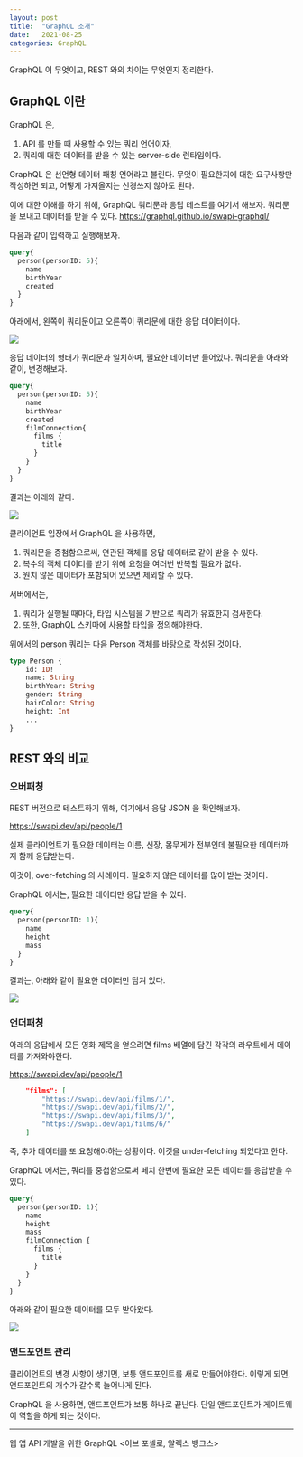 ```yaml
---
layout: post 
title:  "GraphQL 소개"
date:   2021-08-25
categories: GraphQL
---
```


GraphQL 이 무엇이고, REST 와의 차이는 무엇인지 정리한다.

## GraphQL 이란 

GraphQL 은,
1. API 를 만들 때 사용할 수 있는 쿼리 언어이자, 
2. 쿼리에 대한 데이터를 받을 수 있는 server-side 런타임이다.

GraphQL 은 선언형 데이터 패칭 언어라고 불린다.
무엇이 필요한지에 대한 요구사항만 작성하면 되고, 어떻게 가져올지는 신경쓰지 않아도 된다.

이에 대한 이해를 하기 위해, GraphQL 쿼리문과 응답 테스트를 여기서 해보자. 
쿼리문을 보내고 데이터를 받을 수 있다.
https://graphql.github.io/swapi-graphql/

다음과 같이 입력하고 실행해보자.

```graphql
query{
  person(personID: 5){
    name
    birthYear
    created
  }
}
```

아래에서, 
왼쪽이 쿼리문이고 오른쪽이 쿼리문에 대한 응답 데이터이다.

![](/image/gql-test-01.png)

응답 데이터의 형태가 쿼리문과 일치하며, 필요한 데이터만 들어있다.
쿼리문을 아래와 같이, 변경해보자.

```graphql
query{
  person(personID: 5){
    name
    birthYear
    created
    filmConnection{
      films {
        title
      }
    }
  }
}
```

결과는 아래와 같다.

![](/image/gql-test-02.png)



클라이언트 입장에서 GraphQL 을 사용하면,

1. 쿼리문을 중첨함으로써, 연관된 객체를 응답 데이터로 같이 받을 수 있다.
2. 복수의 객체 데이터를 받기 위해 요청을 여러번 반복할 필요가 없다.
3. 원치 않은 데이터가 포함되어 있으면 제외할 수 있다.

서버에서는,

1. 쿼리가 실행될 때마다, 타입 시스템을 기반으로 쿼리가 유효한지 검사한다.
2. 또한, GraphQL 스키마에 사용할 타입을 정의해야한다. 

위에서의 person 쿼리는 다음 Person 객체를 바탕으로 작성된 것이다.

```graphql
type Person {
    id: ID!
    name: String
    birthYear: String
    gender: String
    hairColor: String
    height: Int
    ...
}
```

## REST 와의 비교

### 오버패칭

REST 버전으로 테스트하기 위해, 여기에서 응답 JSON 을 확인해보자.

https://swapi.dev/api/people/1

실제 클라이언트가 필요한 데이터는 이름, 신장, 몸무게가 전부인데
불필요한 데이터까지 함께 응답받는다.

이것이, over-fetching 의 사례이다.
필요하지 않은 데이터를 많이 받는 것이다.

GraphQL 에서는,
필요한 데이터만 응답 받을 수 있다.

```graphql
query{
  person(personID: 1){
    name
    height
    mass
  }
}
```

결과는, 아래와 같이 필요한 데이터만 담겨 있다.

![](/image/gql-test-03.png)

### 언더패칭

아래의 응답에서 모든 영화 제목을 얻으려면 films 배열에 담긴 각각의 라우트에서 데이터를 가져와야한다.

https://swapi.dev/api/people/1

```json
    "films": [
        "https://swapi.dev/api/films/1/", 
        "https://swapi.dev/api/films/2/", 
        "https://swapi.dev/api/films/3/", 
        "https://swapi.dev/api/films/6/"
    ]
```

즉, 추가 데이터를 또 요청해야하는 상황이다.
이것을 under-fetching 되었다고 한다.

GraphQL 에서는,
쿼리를 중첩함으로써 페치 한번에 필요한 모든 데이터를 응답받을 수 있다.

```graphql
query{
  person(personID: 1){
    name
    height
    mass
    filmConnection {
      films {
        title
      }
    }
  }
}
```

아래와 같이 필요한 데이터를 모두 받아왔다.

![](/image/gql-test-04.png)

### 앤드포인트 관리

클라이언트의 변경 사항이 생기면, 보통 앤드포인트를 새로 만들어야한다.
이렇게 되면, 앤드포인트의 개수가 갈수록 늘어나게 된다.

GraphQL 을 사용하면, 앤드포인트가 보통 하나로 끝난다.
단일 앤드포인트가 게이트웨이 역할을 하게 되는 것이다.

---
웹 앱 API 개발을 위한 GraphQL <이브 포셀로, 알렉스 뱅크스>
